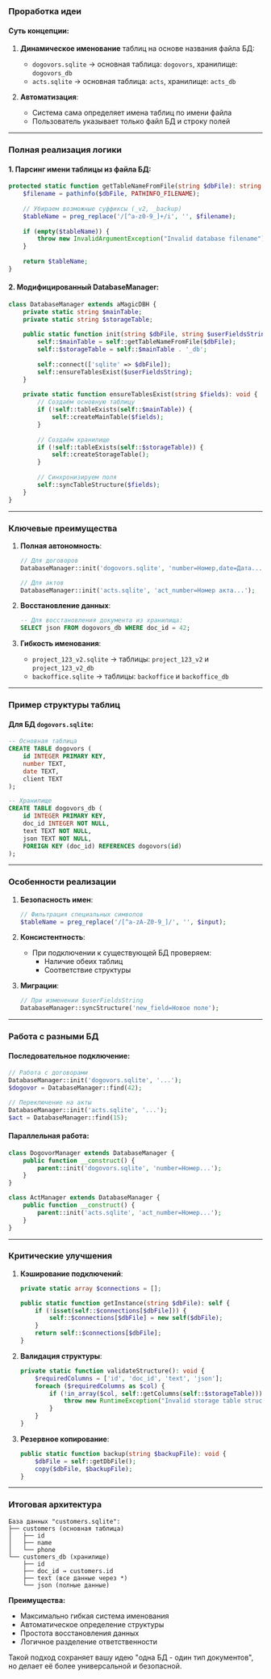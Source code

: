 ### Проработка идеи

#### Суть концепции:
1. **Динамическое именование** таблиц на основе названия файла БД:
   - `dogovors.sqlite` → основная таблица: `dogovors`, хранилище: `dogovors_db`
   - `acts.sqlite` → основная таблица: `acts`, хранилище: `acts_db`

2. **Автоматизация**:
   - Система сама определяет имена таблиц по имени файла
   - Пользователь указывает только файл БД и строку полей

---

### Полная реализация логики

#### 1. Парсинг имени таблицы из файла БД:
```php
protected static function getTableNameFromFile(string $dbFile): string {
    $filename = pathinfo($dbFile, PATHINFO_FILENAME);
    
    // Убираем возможные суффиксы (_v2, _backup)
    $tableName = preg_replace('/[^a-z0-9_]+/i', '', $filename);
    
    if (empty($tableName)) {
        throw new InvalidArgumentException("Invalid database filename");
    }
    
    return $tableName;
}
```

#### 2. Модифицированный DatabaseManager:
```php
class DatabaseManager extends aMagicDBH {
    private static string $mainTable;
    private static string $storageTable;
    
    public static function init(string $dbFile, string $userFieldsString): void {
        self::$mainTable = self::getTableNameFromFile($dbFile);
        self::$storageTable = self::$mainTable . '_db';
        
        self::connect(['sqlite' => $dbFile]);
        self::ensureTablesExist($userFieldsString);
    }
    
    private static function ensureTablesExist(string $fields): void {
        // Создаём основную таблицу
        if (!self::tableExists(self::$mainTable)) {
            self::createMainTable($fields);
        }
        
        // Создаём хранилище
        if (!self::tableExists(self::$storageTable)) {
            self::createStorageTable();
        }
        
        // Синхронизируем поля
        self::syncTableStructure($fields);
    }
}
```

---

### Ключевые преимущества

1. **Полная автономность**:
   ```php
   // Для договоров
   DatabaseManager::init('dogovors.sqlite', 'number=Номер,date=Дата...');
   
   // Для актов
   DatabaseManager::init('acts.sqlite', 'act_number=Номер акта...');
   ```

2. **Восстановление данных**:
   ```sql
   -- Для восстановления документа из хранилища:
   SELECT json FROM dogovors_db WHERE doc_id = 42;
   ```

3. **Гибкость именования**:
   - `project_123_v2.sqlite` → таблицы: `project_123_v2` и `project_123_v2_db`
   - `backoffice.sqlite` → таблицы: `backoffice` и `backoffice_db`

---

### Пример структуры таблиц

#### Для БД `dogovors.sqlite`:
```sql
-- Основная таблица
CREATE TABLE dogovors (
    id INTEGER PRIMARY KEY,
    number TEXT,
    date TEXT,
    client TEXT
);

-- Хранилище
CREATE TABLE dogovors_db (
    id INTEGER PRIMARY KEY,
    doc_id INTEGER NOT NULL,
    text TEXT NOT NULL,
    json TEXT NOT NULL,
    FOREIGN KEY (doc_id) REFERENCES dogovors(id)
);
```

---

### Особенности реализации

1. **Безопасность имен**:
   ```php
   // Фильтрация специальных символов
   $tableName = preg_replace('/[^a-zA-Z0-9_]/', '', $input);
   ```

2. **Консистентность**:
   - При подключении к существующей БД проверяем:
     - Наличие обеих таблиц
     - Соответствие структуры

3. **Миграции**:
   ```php
   // При изменении $userFieldsString
   DatabaseManager::syncStructure('new_field=Новое поле');
   ```

---

### Работа с разными БД

#### Последовательное подключение:
```php
// Работа с договорами
DatabaseManager::init('dogovors.sqlite', '...');
$dogovor = DatabaseManager::find(42);

// Переключение на акты
DatabaseManager::init('acts.sqlite', '...');
$act = DatabaseManager::find(15);
```

#### Параллельная работа:
```php
class DogovorManager extends DatabaseManager {
    public function __construct() {
        parent::init('dogovors.sqlite', 'number=Номер...');
    }
}

class ActManager extends DatabaseManager {
    public function __construct() {
        parent::init('acts.sqlite', 'act_number=Номер...');
    }
}
```

---

### Критические улучшения

1. **Кэширование подключений**:
   ```php
   private static array $connections = [];
   
   public static function getInstance(string $dbFile): self {
       if (!isset(self::$connections[$dbFile])) {
           self::$connections[$dbFile] = new self($dbFile);
       }
       return self::$connections[$dbFile];
   }
   ```

2. **Валидация структуры**:
   ```php
   private static function validateStructure(): void {
       $requiredColumns = ['id', 'doc_id', 'text', 'json'];
       foreach ($requiredColumns as $col) {
           if (!in_array($col, self::getColumns(self::$storageTable))) {
               throw new RuntimeException("Invalid storage table structure");
           }
       }
   }
   ```

3. **Резервное копирование**:
   ```php
   public static function backup(string $backupFile): void {
       $dbFile = self::getDbFile();
       copy($dbFile, $backupFile);
   }
   ```

---

### Итоговая архитектура

```
База данных "customers.sqlite":
├── customers (основная таблица)
│   ├── id
│   ├── name
│   └── phone
└── customers_db (хранилище)
    ├── id
    ├── doc_id → customers.id
    ├── text (все данные через *)
    └── json (полные данные)
```

**Преимущества:**
- Максимально гибкая система именования
- Автоматическое определение структуры
- Простота восстановления данных
- Логичное разделение ответственности

Такой подход сохраняет вашу идею "одна БД - один тип документов", но делает её более универсальной и безопасной.
